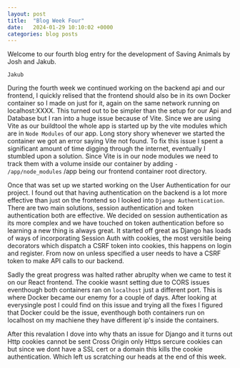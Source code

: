 ```yaml
---
layout: post
title:  "Blog Week Four"
date:   2024-01-29 10:10:02 +0000
categories: blog posts
---
```

Welcome to our fourth blog entry for the development of Saving Animals by Josh and Jakub.

`Jakub`

During the fourth week we continued working on the backend api and our frontend, I quickly relised that the frontend should also be in its own Docker container so I made on just for it, again on the same network running on localhost:XXXX. This turned out to be simpler than the setup for our Api and Database but I ran into a huge issue because of Vite. Since we are using Vite as our buildtool the whole app is started up by the vite modules which are in `Node Modules` of our app. Long story shory whenever we started the container we got an error saying Vite not found. To fix this issue I spent a significant amount of time digging through the internet, eventually I stumbled upon a solution. Since Vite is in our node modules we need to track them with a volume inside our container by adding `- /app/node_modules` /app being our frontend container root directory.

Once that was set up we started working on the User Authentication for our project. I found out that having authentication on the backend is a lot more effective than just on the frontend so I looked into `Django Authentication`.
There are two main solutions, session authentication and token authentication both are effective. We decided on session authentication as its more complex and we have touched on token authentication before so learning a new thing is always great. It started off great as Django has loads of ways of incorporating Session Auth with cookies, the most versitile being decorators which dispatch a CSRF token into cookies, this happens on login and register. From now on unless specified a user needs to have a CSRF token to make API calls to our backend.

Sadly the great progress was halted rather abruplty when we came to test it on our React frontend. The cookie wasnt setting due to CORS issues eventhough both containers ran on `localhost` just a different port. This is where Docker became our enemy for a couple of days. After looking at everysingle post I could find on this issue and trying all the fixes I figured that Docker could be the issue, eventhough both containers run on localhost on my machiene they have different ip's inside the containers.

After this revalation I dove into why thats an issue for Django and it turns out Http cookies cannot be sent Cross Origin only Https sercure cookies can but since we dont have a SSL cert or a domain this kills the cookie authentication. Which left us scratching our heads at the end of this week.
 